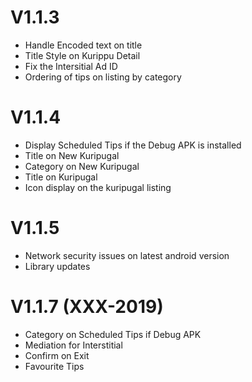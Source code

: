 
# V1.1.3
 
* Handle Encoded text on title
* Title Style on Kurippu Detail
* Fix the Intersitial Ad ID
* Ordering of tips on listing by category
 

# V1.1.4
 
* Display Scheduled Tips if the Debug APK is installed
* Title on New Kuripugal
* Category on New Kuripugal
* Title on Kuripugal
* Icon display on the kuripugal listing
 
# V1.1.5

* Network security issues on latest android version
* Library updates


# V1.1.7 (XXX-2019)
 
* Category on Scheduled Tips if Debug APK 
* Mediation for Interstitial
* Confirm on Exit
* Favourite Tips

 
